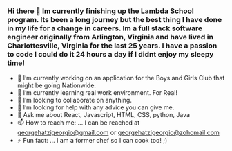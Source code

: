 ### Hi there 👋 Im currently finishing up the Lambda School program. Its been a long journey but the best thing I have done in my life for a change in careers. Im a full stack software engineer originally from Arlington, Virginia and have lived in Charlottesville, Virginia for the last 25 years. I have a passion to code I could do it 24 hours a day if I didnt enjoy my sleepy time!




- 🔭 I’m currently working on an application for the Boys and Girls Club that might be going Nationwide.
- 🌱 I’m currently learning real work environment. For Real!
- 👯 I’m looking to collaborate on anything.
- 🤔 I’m looking for help with any advice you can give me.
- 💬 Ask me about React, Javascript, HTML, CSS, python, Java
- 📫 How to reach me: ... I can be reached at georgehatzigeorgio@gmail.com or georgehatzigeorgio@zohomail.com
- ⚡ Fun fact: ... I am a former chef so I can cook too! ;)

